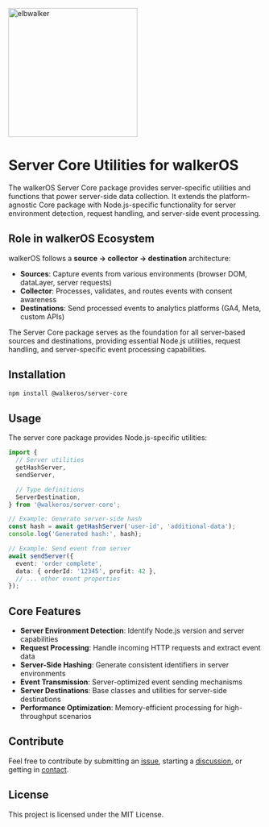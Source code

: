 <p align="left">
  <a href="https://elbwalker.com">
    <img title="elbwalker" src='https://www.elbwalker.com/img/elbwalker_logo.png' width="256px"/>
  </a>
</p>

# Server Core Utilities for walkerOS

The walkerOS Server Core package provides server-specific utilities and
functions that power server-side data collection. It extends the
platform-agnostic Core package with Node.js-specific functionality for server
environment detection, request handling, and server-side event processing.

## Role in walkerOS Ecosystem

walkerOS follows a **source → collector → destination** architecture:

- **Sources**: Capture events from various environments (browser DOM, dataLayer,
  server requests)
- **Collector**: Processes, validates, and routes events with consent awareness
- **Destinations**: Send processed events to analytics platforms (GA4, Meta,
  custom APIs)

The Server Core package serves as the foundation for all server-based sources
and destinations, providing essential Node.js utilities, request handling, and
server-specific event processing capabilities.

## Installation

```sh
npm install @walkeros/server-core
```

## Usage

The server core package provides Node.js-specific utilities:

```typescript
import {
  // Server utilities
  getHashServer,
  sendServer,

  // Type definitions
  ServerDestination,
} from '@walkeros/server-core';

// Example: Generate server-side hash
const hash = await getHashServer('user-id', 'additional-data');
console.log('Generated hash:', hash);

// Example: Send event from server
await sendServer({
  event: 'order complete',
  data: { orderId: '12345', profit: 42 },
  // ... other event properties
});
```

## Core Features

- **Server Environment Detection**: Identify Node.js version and server
  capabilities
- **Request Processing**: Handle incoming HTTP requests and extract event data
- **Server-Side Hashing**: Generate consistent identifiers in server
  environments
- **Event Transmission**: Server-optimized event sending mechanisms
- **Server Destinations**: Base classes and utilities for server-side
  destinations
- **Performance Optimization**: Memory-efficient processing for high-throughput
  scenarios

## Contribute

Feel free to contribute by submitting an
[issue](https://github.com/elbwalker/walkerOS/issues), starting a
[discussion](https://github.com/elbwalker/walkerOS/discussions), or getting in
[contact](https://calendly.com/elb-alexander/30min).

## License

This project is licensed under the MIT License.
